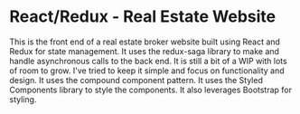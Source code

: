 # React/Redux - Real Estate Website

This is the front end of a real estate broker website built using React and Redux for state management. It uses the redux-saga library to make and handle asynchronous calls to the back end. It is still a bit of a WIP with lots of room to grow. I've tried to keep it simple and focus on functionality and design. It uses the compound component pattern. It uses the Styled Components library to style the components. It also leverages Bootstrap for styling. 